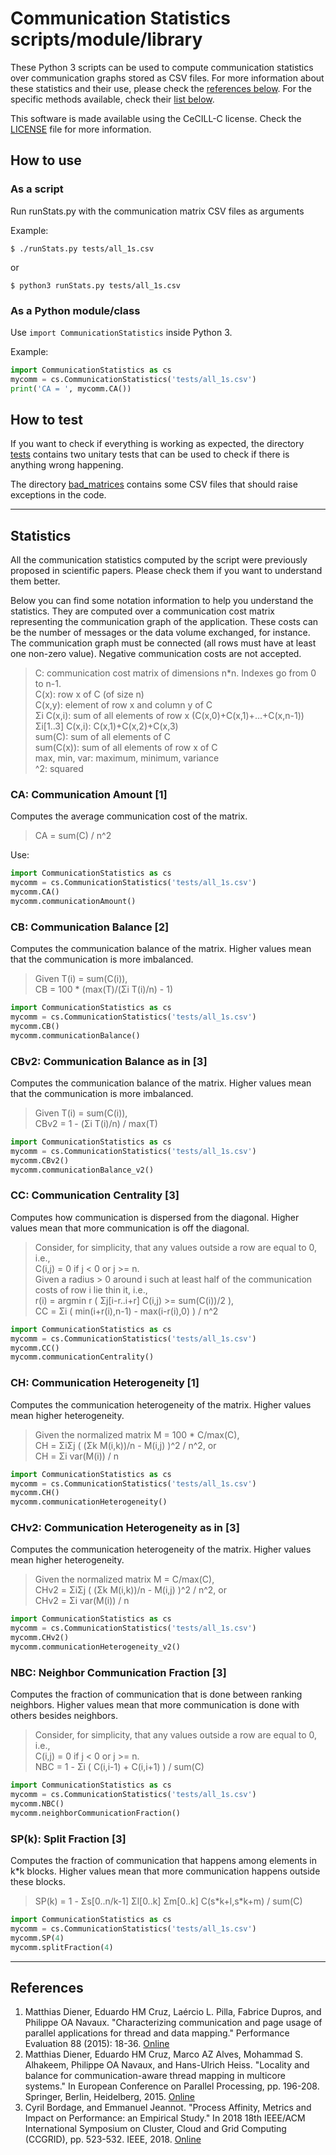 # Communication Statistics scripts/module/library

These Python 3 scripts can be used to compute communication statistics over communication graphs stored as CSV files. For more information about these statistics and their use, please check the [references below](#references). For the specific methods available, check their [list below](#statistics).

This software is made available using the CeCILL-C license. Check the [LICENSE](LICENSE) file for more information.

## How to use

### As a script

Run runStats.py with the communication matrix CSV files as arguments

Example:

```console
$ ./runStats.py tests/all_1s.csv
```
or
```console
$ python3 runStats.py tests/all_1s.csv
```

### As a Python module/class

Use `import CommunicationStatistics` inside Python 3.

Example:

```python
import CommunicationStatistics as cs
mycomm = cs.CommunicationStatistics('tests/all_1s.csv')
print('CA = ', mycomm.CA())
```

## How to test

If you want to check if everything is working as expected, the directory [tests](tests/) contains two unitary tests that can be used to check if there is anything wrong happening.

The directory [bad\_matrices](bad\_matrices/) contains some CSV files that should raise exceptions in the code.

---

## Statistics

All the communication statistics computed by the script were previously proposed in scientific papers. Please check them if you want to understand them better.

Below you can find some notation information to help you understand the statistics. 
They are computed over a communication cost matrix representing the communication graph of the application. 
These costs can be the number of messages or the data volume exchanged, for instance. 
The communication graph must be connected (all rows must have at least one non-zero value).
Negative communication costs are not accepted.

> C: communication cost matrix of dimensions n\*n. Indexes go from 0 to n-1.  
> C(x): row x of C (of size n)  
> C(x,y): element of row x and column y of C  
> Σi C(x,i): sum of all elements of row x (C(x,0)+C(x,1)+...+C(x,n-1))  
> Σi\[1..3\] C(x,i): C(x,1)+C(x,2)+C(x,3)  
> sum(C): sum of all elements of C  
> sum(C(x)): sum of all elements of row x of C  
> max, min, var: maximum, minimum, variance  
> ^2: squared

### CA: Communication Amount \[1\]

Computes the average communication cost of the matrix.

> CA = sum(C) / n^2

Use:
```python
import CommunicationStatistics as cs
mycomm = cs.CommunicationStatistics('tests/all_1s.csv')
mycomm.CA()
mycomm.communicationAmount()
```

### CB: Communication Balance \[2\]

Computes the communication balance of the matrix. Higher values mean that the communication is more imbalanced.

> Given T(i) = sum(C(i)),  
> CB = 100 \* (max(T)/(Σi T(i)/n) - 1)

```python
import CommunicationStatistics as cs
mycomm = cs.CommunicationStatistics('tests/all_1s.csv')
mycomm.CB()
mycomm.communicationBalance()
```

### CBv2: Communication Balance as in \[3\]

Computes the communication balance of the matrix. Higher values mean that the communication is more imbalanced.

> Given T(i) = sum(C(i)),  
> CBv2 = 1 - (Σi T(i)/n) / max(T)

```python
import CommunicationStatistics as cs
mycomm = cs.CommunicationStatistics('tests/all_1s.csv')
mycomm.CBv2()
mycomm.communicationBalance_v2()
```

### CC: Communication Centrality \[3\]

Computes how communication is dispersed from the diagonal. Higher values mean that more communication is off the diagonal.

> Consider, for simplicity, that any values outside a row are equal to 0, i.e.,  
> C(i,j) = 0 if j < 0 or j >= n.  
> Given a radius > 0 around i such at least half of the communication costs of row i lie 
thin it, i.e.,  
> r(i) = argmin r ( Σj\[i-r..i+r\] C(i,j) >= sum(C(i))/2 ),  
> CC = Σi ( min(i+r(i),n-1) - max(i-r(i),0) ) / n^2

```python
import CommunicationStatistics as cs
mycomm = cs.CommunicationStatistics('tests/all_1s.csv')
mycomm.CC()
mycomm.communicationCentrality()
```

### CH: Communication Heterogeneity \[1\]

Computes the communication heterogeneity of the matrix. Higher values mean higher heterogeneity.

> Given the normalized matrix M = 100 \* C/max(C),  
> CH = ΣiΣj ( (Σk M(i,k))/n - M(i,j) )^2 / n^2, or  
> CH = Σi var(M(i)) / n

```python
import CommunicationStatistics as cs
mycomm = cs.CommunicationStatistics('tests/all_1s.csv')
mycomm.CH()
mycomm.communicationHeterogeneity()
```

### CHv2: Communication Heterogeneity as in \[3\]

Computes the communication heterogeneity of the matrix. Higher values mean higher heterogeneity.

> Given the normalized matrix M = C/max(C),  
> CHv2 = ΣiΣj ( (Σk M(i,k))/n - M(i,j) )^2 / n^2, or  
> CHv2 = Σi var(M(i)) / n

```python
import CommunicationStatistics as cs
mycomm = cs.CommunicationStatistics('tests/all_1s.csv')
mycomm.CHv2()
mycomm.communicationHeterogeneity_v2()
```

### NBC: Neighbor Communication Fraction \[3\]

Computes the fraction of communication that is done between ranking neighbors.
Higher values mean that more communication is done with others besides neighbors.

> Consider, for simplicity, that any values outside a row are equal to 0, i.e.,  
> C(i,j) = 0 if j < 0 or j >= n.  
> NBC = 1 - Σi ( C(i,i-1) + C(i,i+1) ) / sum(C)

```python
import CommunicationStatistics as cs
mycomm = cs.CommunicationStatistics('tests/all_1s.csv')
mycomm.NBC()
mycomm.neighborCommunicationFraction()
```

### SP(k): Split Fraction \[3\]

Computes the fraction of communication that happens among elements in k\*k blocks.
Higher values mean that more communication happens outside these blocks.

> SP(k) = 1 - Σs\[0..n/k-1\] Σl\[0..k] Σm\[0..k\] C(s\*k+l,s\*k+m) / sum(C)

```python
import CommunicationStatistics as cs
mycomm = cs.CommunicationStatistics('tests/all_1s.csv')
mycomm.SP(4)
mycomm.splitFraction(4)
```

---

## References

1. Matthias Diener, Eduardo HM Cruz, Laércio L. Pilla, Fabrice Dupros, and Philippe OA Navaux. "Characterizing communication and page usage of parallel applications for thread and data mapping." Performance Evaluation 88 (2015): 18-36. [Online](https://doi.org/10.1016/j.peva.2015.03.001)
2. Matthias Diener, Eduardo HM Cruz, Marco AZ Alves, Mohammad S. Alhakeem, Philippe OA Navaux, and Hans-Ulrich Heiss. "Locality and balance for communication-aware thread mapping in multicore systems." In European Conference on Parallel Processing, pp. 196-208. Springer, Berlin, Heidelberg, 2015. [Online](https://doi.org/10.1007/978-3-662-48096-0_16)
3. Cyril Bordage, and Emmanuel Jeannot. "Process Affinity, Metrics and Impact on Performance: an Empirical Study." In 2018 18th IEEE/ACM International Symposium on Cluster, Cloud and Grid Computing (CCGRID), pp. 523-532. IEEE, 2018. [Online](https://doi.org/10.1109/CCGRID.2018.00079)


